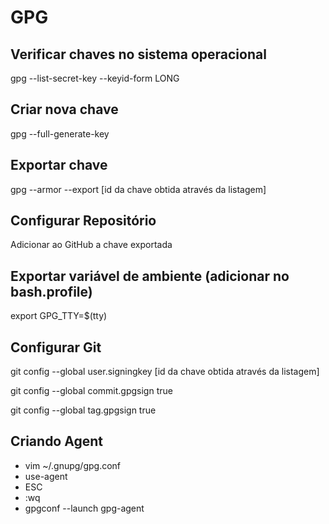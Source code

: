 # GPG
## Verificar chaves no sistema operacional
gpg --list-secret-key --keyid-form LONG

## Criar nova chave
gpg --full-generate-key

## Exportar chave
gpg --armor --export [id da chave obtida através da listagem]

## Configurar Repositório
Adicionar ao GitHub a chave exportada

## Exportar variável de ambiente (adicionar no bash.profile)
export GPG_TTY=$(tty)

## Configurar Git
git config --global user.signingkey [id da chave obtida através da listagem]

git config --global commit.gpgsign true

git config --global tag.gpgsign true

## Criando Agent
* vim ~/.gnupg/gpg.conf
* use-agent
* ESC
* :wq
* gpgconf --launch gpg-agent

